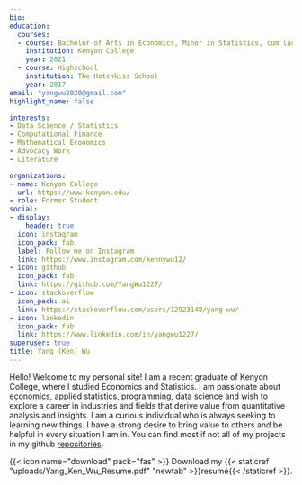 ```yaml
---
bio: 
education:
  courses:
  - course: Bachelor of Arts in Economics, Minor in Statistics, cum laude
    institution: Kenyon College
    year: 2021
  - course: Highschool
    institution: The Hotchkiss School
    year: 2017
email: "yangwu2020@gmail.com"
highlight_name: false

interests:
- Data Science / Statistics
- Computational Finance
- Mathematical Economics
- Advocacy Work
- Literature

organizations:
- name: Kenyon College
  url: https://www.kenyon.edu/
- role: Former Student
social:
- display:
    header: true
  icon: instagram
  icon_pack: fab
  label: Follow me on Instagram
  link: https://www.instagram.com/kennywu12/
- icon: github
  icon_pack: fab
  link: https://github.com/YangWu1227/
- icon: stackoverflow
  icon_pack: ai
  link: https://stackoverflow.com/users/12923148/yang-wu/
- icon: linkedin
  icon_pack: fab
  link: https://www.linkedin.com/in/yangwu1227/
superuser: true
title: Yang (Ken) Wu
---
```


Hello! Welcome to my personal site! I am a recent graduate of Kenyon College, where I studied Economics and Statistics. I am passionate about economics, applied statistics, programming, data science and wish to explore a career in industries and fields that derive value from quantitative analysis and insights. I am a curious individual who is always seeking to learning new things. I have a strong desire to bring value to others and be helpful in every situation I am in. You can find most if not all of my projects in my github [repositories](https://github.com/YangWu1227).

{{< icon name="download" pack="fas" >}} Download my {{< staticref "uploads/Yang_Ken_Wu_Resume.pdf" "newtab" >}}resumé{{< /staticref >}}.
